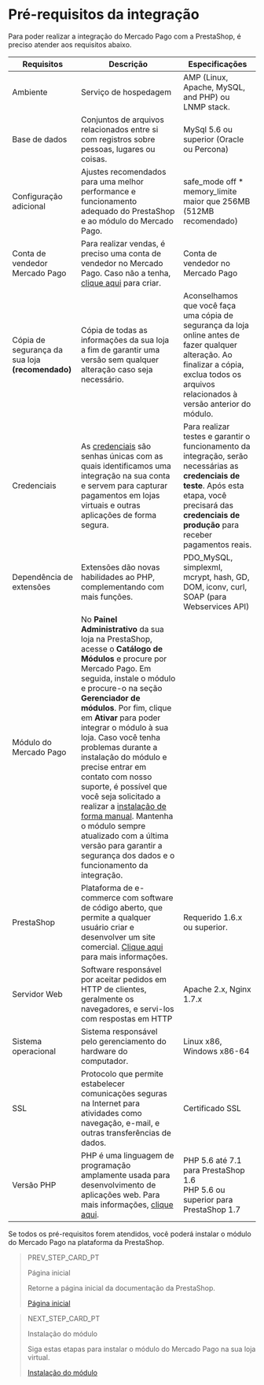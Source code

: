 # Pré-requisitos da integração

Para poder realizar a integração do Mercado Pago com a PrestaShop, é preciso atender aos requisitos abaixo.

| Requisitos | Descrição | Especificações |
|---|---|---|
| Ambiente | Serviço de hospedagem | AMP (Linux, Apache, MySQL, and PHP) ou LNMP stack. |
| Base de dados | Conjuntos de arquivos relacionados entre si com registros sobre pessoas, lugares ou coisas. | MySql 5.6 ou superior (Oracle ou Percona) |
| Configuração adicional | Ajustes recomendados para uma melhor performance e funcionamento adequado do PrestaShop e ao módulo do Mercado Pago. | safe_mode off * memory_limite maior que 256MB (512MB recomendado) |
| Conta de vendedor Mercado Pago | Para realizar vendas, é preciso uma conta de vendedor no Mercado Pago. Caso não a tenha, [clique aqui](https://www.mercadopago[FAKER][URL][DOMAIN]/hub/registration/landing) para criar.| Conta de vendedor no Mercado Pago |
| Cópia de segurança da sua loja **(recomendado)** | Cópia de todas as informações da sua loja a fim de garantir uma versão sem qualquer alteração caso seja necessário. | Aconselhamos que você faça uma cópia de segurança da loja online antes de fazer qualquer alteração. Ao finalizar a cópia, exclua todos os arquivos relacionados à versão anterior do módulo. |
| Credenciais | As [credenciais](/developers/pt/guides/additional-content/credentials/credentials) são senhas únicas com as quais identificamos uma integração na sua conta e servem para capturar pagamentos em lojas virtuais e outras aplicações de forma segura. | Para realizar testes e garantir o funcionamento da integração, serão necessárias as **credenciais de teste**. Após esta etapa, você precisará das **credenciais de produção** para receber pagamentos reais. |
| Dependência de extensões | Extensões dão novas habilidades ao PHP, complementando com mais funções. | PDO_MySQL, simplexml, mcrypt, hash, GD, DOM, iconv, curl, SOAP (para Webservices API) |
| Módulo do Mercado Pago | No **Painel Administrativo** da sua loja na PrestaShop, acesse o **Catálogo de Módulos** e procure por Mercado Pago. Em seguida, instale o módulo e procure-o na seção **Gerenciador de módulos**. Por fim, clique em **Ativar** para poder integrar o módulo à sua loja. Caso você tenha problemas durante a instalação do módulo e precise entrar em contato com nosso suporte, é possível que você seja solicitado a realizar a [instalação de forma manual](/developers/pt/docs/prestashop/how-tos/install-module-manually). Mantenha o módulo sempre atualizado com a última versão para garantir a segurança dos dados e o funcionamento da integração. |
| PrestaShop | Plataforma de e-commerce com software de código aberto, que permite a qualquer usuário criar e desenvolver um site comercial. [Clique aqui](https://www.prestashop.com/pt/) para mais informações. | Requerido 1.6.x ou superior. |
| Servidor Web | Software responsável por aceitar pedidos em HTTP de clientes, geralmente os navegadores, e servi-los com respostas em HTTP | Apache 2.x, Nginx 1.7.x |
| Sistema operacional | Sistema responsável pelo gerenciamento do hardware do computador. | Linux x86, Windows x86-64 |
| SSL | Protocolo que permite estabelecer comunicações seguras na Internet para atividades como navegação, e-mail, e outras transferências de dados. | Certificado SSL |
| Versão PHP | PHP é uma linguagem de programação amplamente usada para desenvolvimento de aplicações web. Para mais informações, [clique aqui](https://www.php.net/). | PHP 5.6 até 7.1 para PrestaShop 1.6 <br> PHP 5.6 ou superior para PrestaShop 1.7 |

Se todos os pré-requisitos forem atendidos, você poderá instalar o módulo do Mercado Pago na plataforma da PrestaShop.

> PREV_STEP_CARD_PT
>
> Página inicial
>
> Retorne a página inicial da documentação da PrestaShop.
>
> [Página inicial](/developers/pt/docs/prestashop/landing)

> NEXT_STEP_CARD_PT
>
> Instalação do módulo
>
> Siga estas etapas para instalar o módulo do Mercado Pago na sua loja virtual.
>
> [Instalação do módulo](/developers/pt/docs/prestashop/installation)
